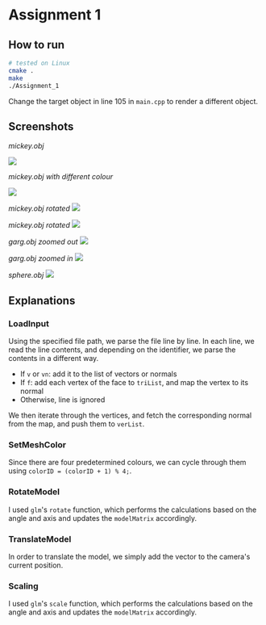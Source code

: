 # Assignment 1

## How to run

```bash
# tested on Linux
cmake .
make
./Assignment_1
```

Change the target object in line 105 in `main.cpp` to render a different object.

## Screenshots

_mickey.obj_

![](./screenshots/Screenshot_20220604_220822.png)

_mickey.obj with different colour_

![](./screenshots/Screenshot_20220604_220829.png)

_mickey.obj rotated_
![](./screenshots/Screenshot_20220604_220835.png)

_mickey.obj rotated_
![](./screenshots/Screenshot_20220604_220844.png)

_garg.obj zoomed out_
![](./screenshots/Screenshot_20220604_220943.png)

_garg.obj zoomed in_
![](./screenshots/Screenshot_20220604_220950.png)

_sphere.obj_
![](./screenshots/Screenshot_20220604_221019.png)

## Explanations

### LoadInput

Using the specified file path, we parse the file line by line. In each line, we read the line contents, and depending on the identifier, we parse the contents in a different way.

- If `v` or `vn`: add it to the list of vectors or normals
- If `f`: add each vertex of the face to `triList`, and map the vertex to its normal
- Otherwise, line is ignored

We then iterate through the vertices, and fetch the corresponding normal from the map, and push them to `verList`.

### SetMeshColor

Since there are four predetermined colours, we can cycle through them using `colorID = (colorID + 1) % 4;`.

### RotateModel

I used `glm`'s `rotate` function, which performs the calculations based on the angle and axis and updates the `modelMatrix` accordingly.

### TranslateModel

In order to translate the model, we simply add the vector to the camera's current position.

### Scaling

I used `glm`'s `scale` function, which performs the calculations based on the angle and axis and updates the `modelMatrix` accordingly.
